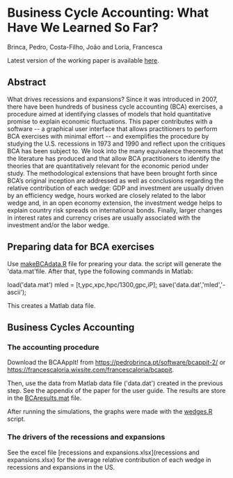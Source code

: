 # Business Cycle Accounting: What Have We Learned So Far?

Brinca, Pedro, Costa-Filho, João and Loria, Francesca

Latest version of the working paper is available [here](https://www.joaocostafilho.com/research).

## Abstract

What drives recessions and expansions? Since it was introduced in 2007, there have been hundreds of business cycle accounting (BCA) exercises, a procedure aimed at identifying classes of models that hold quantitative promise to explain economic fluctuations. This paper contributes with a software -- a graphical user interface that allows practitioners to perform BCA exercises with minimal effort -- and exemplifies the procedure by studying the U.S. recessions in 1973 and 1990 and reflect upon the critiques BCA has been subject to. We look into the many equivalence theorems that the literature has produced and that allow BCA practitioners to identify the theories that are quantitatively relevant for the economic period under study. The methodological extensions that have been brought forth since BCA’s original inception are addressed as well as conclusions regarding the relative contribution of each wedge: GDP and  investment are usually driven by an efficiency wedge, hours worked are closely related to the labor wedge and, in an open economy extension, the investment wedge helps to explain country risk spreads on international bonds. Finally, larger changes in interest rates and currency crises are usually associated with the investment and/or the labor wedge.

## Preparing data for BCA exercises

Use [makeBCAdata.R](makeBCAdata.R) file for prearing your data. the script will generate the 'data.mat'file. After that, type the following commands in Matlab:

load('data.mat')
mled  = [t,ypc,xpc,hpc/1300,gpc,iP];
save('data.dat','mled','-ascii');

This creates a Matlab data file.

## Business Cycles Accounting

### The accounting procedure

Download the BCAAppIt! from https://pedrobrinca.pt/software/bcappit-2/ or https://francescaloria.wixsite.com/francescaloria/bcappit.

Then, use the data from  Matlab data file ('data.dat') created in the previous step. See the appendix of the paper for the user guide. The results are store in the [BCAresults.mat](BCAresults.mat) file. 

After running the simulations, the graphs were made with the [wedges.R](wedges.R) script.

### The drivers of the recessions and expansions

See the excel file [recessions and expansions.xlsx](recessions and expansions.xlsx) for the average relative contribution of each wedge in recessions and expansions in the US.
